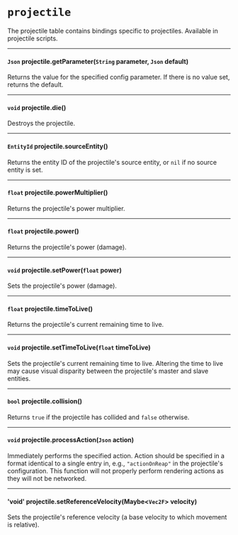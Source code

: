 # `projectile`

The projectile table contains bindings specific to projectiles. Available in projectile scripts.

---

#### `Json` projectile.getParameter(`String` parameter, `Json` default)

Returns the value for the specified config parameter. If there is no value set, returns the default.

---

#### `void` projectile.die()

Destroys the projectile.

---

#### `EntityId` projectile.sourceEntity()

Returns the entity ID of the projectile's source entity, or `nil` if no source entity is set.

---

#### `float` projectile.powerMultiplier()

Returns the projectile's power multiplier.

---

#### `float` projectile.power()

Returns the projectile's power (damage).

---

#### `void` projectile.setPower(`float` power)

Sets the projectile's power (damage).

---

#### `float` projectile.timeToLive()

Returns the projectile's current remaining time to live.

---

#### `void` projectile.setTimeToLive(`float` timeToLive)

Sets the projectile's current remaining time to live. Altering the time to live may cause visual disparity between the projectile's master and slave entities.

---

#### `bool` projectile.collision()

Returns `true` if the projectile has collided and `false` otherwise.

---

#### `void` projectile.processAction(`Json` action)

Immediately performs the specified action. Action should be specified in a format identical to a single entry in, e.g., `"actionOnReap"` in the projectile's configuration. This function will not properly perform rendering actions as they will not be networked.

---

#### 'void' projectile.setReferenceVelocity(Maybe<`Vec2F`> velocity)

Sets the projectile's reference velocity (a base velocity to which movement is relative).
